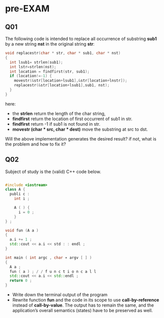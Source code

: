 
# pre-EXAM

## Q01

The following code is intended to replace all occurrence of substring **sub1** by a new string **nst** in the original string **str**:

```C++
void replacestr(char * str, char * sub1, char * nst)
{
  int lsub1= strlen(sub1);
  int lstr=strlen(nst);
  int location = findfirst(str, sub1);
  if (location!=-1) {
    movestr(&str[location+lsub1],&str[location+lnstr]);
    replacestr(&str[location+lsub1],sub1, nst);
  }
}
```

here:  
- the **strlen** return the length of the char string,   
- **findfirst** return the location of first occurrent of sub1 in str.   
- **findfirst** return -1 if sub1 is not found in str.   
- **movestr (char * src, char * dest)** move the substring at src to dst.  

Will the above implementation generates the desired result? if not, what is the problem and how to fix it?

## Q02

Subject of study is the (valid) C++ code below.

```C++

#include <iostream>
class A {
  publi c :
    int i ;

    A ( ) {
      i = 0 ;
    }
} ;

void fun (A a )
{
  a.i += 1 ;
  std::cout << a.i << std : : endl ;
}

int main ( int argc , char ∗ argv [ ] )
{
  A a ;
  fun ( a ) ; / / f u n c t i o n c a l l
  std::cout << a.i << std::endl ;
  return 0 ;
}
```

- Write down the terminal output of the program
- Rewrite function **fun** and the code in its scope to use **call-by-reference** instead of **call-by-value**. The output has to remain the same, and the application’s overall semantics (states) have to be preserved as well.




  
